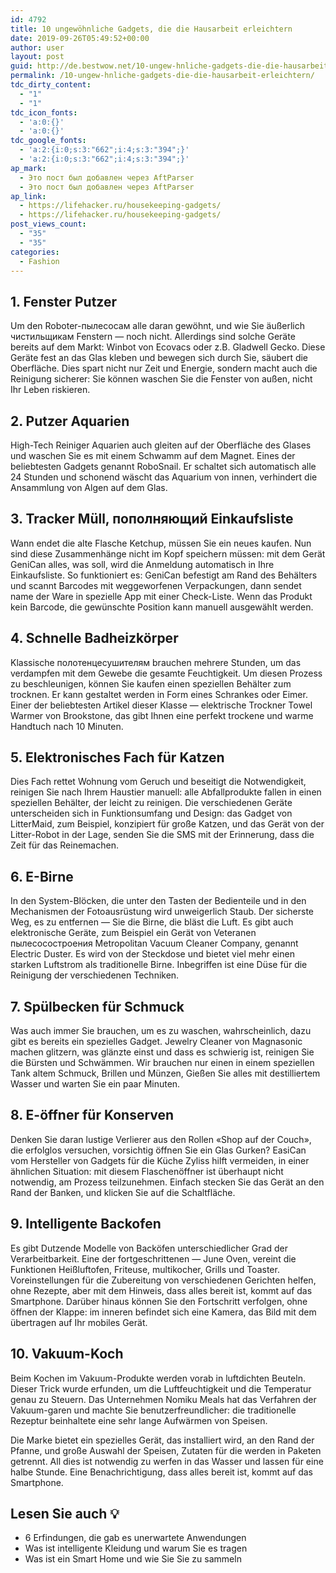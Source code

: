 ```yaml
---
id: 4792
title: 10 ungewöhnliche Gadgets, die die Hausarbeit erleichtern
date: 2019-09-26T05:49:52+00:00
author: user
layout: post
guid: http://de.bestwow.net/10-ungew-hnliche-gadgets-die-die-hausarbeit-erleichtern/
permalink: /10-ungew-hnliche-gadgets-die-die-hausarbeit-erleichtern/
tdc_dirty_content:
  - "1"
  - "1"
tdc_icon_fonts:
  - 'a:0:{}'
  - 'a:0:{}'
tdc_google_fonts:
  - 'a:2:{i:0;s:3:"662";i:4;s:3:"394";}'
  - 'a:2:{i:0;s:3:"662";i:4;s:3:"394";}'
ap_mark:
  - Это пост был добавлен через AftParser
  - Это пост был добавлен через AftParser
ap_link:
  - https://lifehacker.ru/housekeeping-gadgets/
  - https://lifehacker.ru/housekeeping-gadgets/
post_views_count:
  - "35"
  - "35"
categories:
  - Fashion
---
```

## 1. Fenster Putzer

Um den Roboter-пылесосам alle daran gewöhnt, und wie Sie äußerlich чистильщикам Fenstern — noch nicht. Allerdings sind solche Geräte bereits auf dem Markt: Winbot von Ecovacs oder z.B. Gladwell Gecko. Diese Geräte fest an das Glas kleben und bewegen sich durch Sie, säubert die Oberfläche. Dies spart nicht nur Zeit und Energie, sondern macht auch die Reinigung sicherer: Sie können waschen Sie die Fenster von außen, nicht Ihr Leben riskieren.

## 2. Putzer Aquarien

High-Tech Reiniger Aquarien auch gleiten auf der Oberfläche des Glases und waschen Sie es mit einem Schwamm auf dem Magnet. Eines der beliebtesten Gadgets genannt RoboSnail. Er schaltet sich automatisch alle 24 Stunden und schonend wäscht das Aquarium von innen, verhindert die Ansammlung von Algen auf dem Glas.

## 3. Tracker Müll, пополняющий Einkaufsliste

Wann endet die alte Flasche Ketchup, müssen Sie ein neues kaufen. Nun sind diese Zusammenhänge nicht im Kopf speichern müssen: mit dem Gerät GeniCan alles, was soll, wird die Anmeldung automatisch in Ihre Einkaufsliste. So funktioniert es: GeniCan befestigt am Rand des Behälters und scannt Barcodes mit weggeworfenen Verpackungen, dann sendet name der Ware in spezielle App mit einer Check-Liste. Wenn das Produkt kein Barcode, die gewünschte Position kann manuell ausgewählt werden.

## 4. Schnelle Badheizkörper

Klassische полотенцесушителям brauchen mehrere Stunden, um das verdampfen mit dem Gewebe die gesamte Feuchtigkeit. Um diesen Prozess zu beschleunigen, können Sie kaufen einen speziellen Behälter zum trocknen. Er kann gestaltet werden in Form eines Schrankes oder Eimer. Einer der beliebtesten Artikel dieser Klasse — elektrische Trockner Towel Warmer von Brookstone, das gibt Ihnen eine perfekt trockene und warme Handtuch nach 10 Minuten.

## 5. Elektronisches Fach für Katzen

Dies Fach rettet Wohnung vom Geruch und beseitigt die Notwendigkeit, reinigen Sie nach Ihrem Haustier manuell: alle Abfallprodukte fallen in einen speziellen Behälter, der leicht zu reinigen. Die verschiedenen Geräte unterscheiden sich in Funktionsumfang und Design: das Gadget von LitterMaid, zum Beispiel, konzipiert für große Katzen, und das Gerät von der Litter-Robot in der Lage, senden Sie die SMS mit der Erinnerung, dass die Zeit für das Reinemachen.

## 6. E-Birne

In den System-Blöcken, die unter den Tasten der Bedienteile und in den Mechanismen der Fotoausrüstung wird unweigerlich Staub. Der sicherste Weg, es zu entfernen — Sie die Birne, die bläst die Luft. Es gibt auch elektronische Geräte, zum Beispiel ein Gerät von Veteranen пылесосостроения Metropolitan Vacuum Cleaner Company, genannt Electric Duster. Es wird von der Steckdose und bietet viel mehr einen starken Luftstrom als traditionelle Birne. Inbegriffen ist eine Düse für die Reinigung der verschiedenen Techniken.

## 7. Spülbecken für Schmuck

Was auch immer Sie brauchen, um es zu waschen, wahrscheinlich, dazu gibt es bereits ein spezielles Gadget. Jewelry Cleaner von Magnasonic machen glitzern, was glänzte einst und dass es schwierig ist, reinigen Sie die Bürsten und Schwämmen. Wir brauchen nur einen in einem speziellen Tank altem Schmuck, Brillen und Münzen, Gießen Sie alles mit destilliertem Wasser und warten Sie ein paar Minuten.

## 8. E-öffner für Konserven

Denken Sie daran lustige Verlierer aus den Rollen «Shop auf der Couch», die erfolglos versuchen, vorsichtig öffnen Sie ein Glas Gurken? EasiCan vom Hersteller von Gadgets für die Küche Zyliss hilft vermeiden, in einer ähnlichen Situation: mit diesem Flaschenöffner ist überhaupt nicht notwendig, am Prozess teilzunehmen. Einfach stecken Sie das Gerät an den Rand der Banken, und klicken Sie auf die Schaltfläche.

## 9. Intelligente Backofen

Es gibt Dutzende Modelle von Backöfen unterschiedlicher Grad der Verarbeitbarkeit. Eine der fortgeschrittenen — June Oven, vereint die Funktionen Heißluftofen, Friteuse, multikocher, Grills und Toaster. Voreinstellungen für die Zubereitung von verschiedenen Gerichten helfen, ohne Rezepte, aber mit dem Hinweis, dass alles bereit ist, kommt auf das Smartphone. Darüber hinaus können Sie den Fortschritt verfolgen, ohne öffnen der Klappe: im inneren befindet sich eine Kamera, das Bild mit dem übertragen auf Ihr mobiles Gerät.

## 10. Vakuum-Koch

Beim Kochen im Vakuum-Produkte werden vorab in luftdichten Beuteln. Dieser Trick wurde erfunden, um die Luftfeuchtigkeit und die Temperatur genau zu Steuern. Das Unternehmen Nomiku Meals hat das Verfahren der Vakuum-garen und machte Sie benutzerfreundlicher: die traditionelle Rezeptur beinhaltete eine sehr lange Aufwärmen von Speisen.

Die Marke bietet ein spezielles Gerät, das installiert wird, an den Rand der Pfanne, und große Auswahl der Speisen, Zutaten für die werden in Paketen getrennt. All dies ist notwendig zu werfen in das Wasser und lassen für eine halbe Stunde. Eine Benachrichtigung, dass alles bereit ist, kommt auf das Smartphone.

<div>
  <h2 class="read-also__title">
    <span>Lesen Sie auch</span> <span>💡 </span>
  </h2>
  
  <ul class="read-also__list">
    <li>
      6 Erfindungen, die gab es unerwartete Anwendungen
    </li>
    <li>
      Was ist intelligente Kleidung und warum Sie es tragen
    </li>
    <li>
      Was ist ein Smart Home und wie Sie Sie zu sammeln
    </li>
  </ul>
</div>